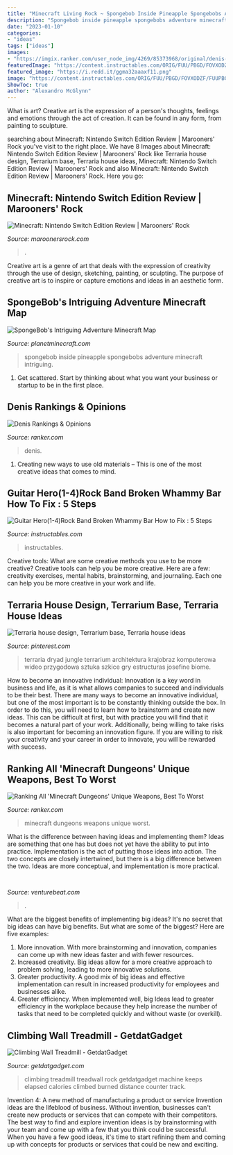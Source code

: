 ```yaml
---
title: "Minecraft Living Rock ~ Spongebob Inside Pineapple Spongebobs Adventure Minecraft Intriguing"
description: "Spongebob inside pineapple spongebobs adventure minecraft intriguing"
date: "2023-01-10"
categories:
- "ideas"
tags: ["ideas"]
images:
- "https://imgix.ranker.com/user_node_img/4269/85373968/original/denis-photo-u1?fm=pjpg&amp;q=80"
featuredImage: "https://content.instructables.com/ORIG/FUU/PBGD/FOVXODZF/FUUPBGDFOVXODZF.jpg?auto=webp&amp;frame=1"
featured_image: "https://i.redd.it/ggma32aaaxf11.png"
image: "https://content.instructables.com/ORIG/FUU/PBGD/FOVXODZF/FUUPBGDFOVXODZF.jpg?auto=webp&amp;frame=1"
ShowToc: true
author: "Alexandro McGlynn"
---
```



What is art?
Creative art is the expression of a person's thoughts, feelings and emotions through the act of creation. It can be found in any form, from painting to sculpture.

	

		
searching about Minecraft: Nintendo Switch Edition Review | Marooners&#039; Rock you've visit to the right place. We have 8 Images about Minecraft: Nintendo Switch Edition Review | Marooners&#039; Rock like Terraria house design, Terrarium base, Terraria house ideas, Minecraft: Nintendo Switch Edition Review | Marooners&#039; Rock and also Minecraft: Nintendo Switch Edition Review | Marooners&#039; Rock. Here you go:
		
    
## Minecraft: Nintendo Switch Edition Review | Marooners&#039; Rock

<img loading=lazy src="https://i0.wp.com/maroonersrock.com/wp-content/uploads/2017/05/H2x1_NSwitch_MinecraftNintendoSwitchEdition.jpg?fit=2000%2C1000&amp;ssl=1" onerror="this.onerror=null;this.src='https://tse3.mm.bing.net/th?id=OIP.rhOQ03ks0z6btGi_diOC9AHaDt&amp;pid=15.1';" alt="Minecraft: Nintendo Switch Edition Review | Marooners&#039; Rock">

_Source: maroonersrock.com_

>. 

	

Creative art is a genre of art that deals with the expression of creativity through the use of design, sketching, painting, or sculpting. The purpose of creative art is to inspire or capture emotions and ideas in an aesthetic form.

    
## SpongeBob&#039;s Intriguing Adventure Minecraft Map

<img loading=lazy src="https://static.planetminecraft.com/files/resource_media/screenshot/1620/2016-05-22_20303910171395.png" onerror="this.onerror=null;this.src='https://tse1.mm.bing.net/th?id=OIP.TMdDd6dgN9qtSi01oU7FjgHaD6&amp;pid=15.1';" alt="SpongeBob&#039;s Intriguing Adventure Minecraft Map">

_Source: planetminecraft.com_

>spongebob inside pineapple spongebobs adventure minecraft intriguing. 

	

1. Get scattered. Start by thinking about what you want your business or startup to be in the first place.

    
## Denis Rankings &amp; Opinions

<img loading=lazy src="https://imgix.ranker.com/user_node_img/4269/85373968/original/denis-photo-u1?fm=pjpg&amp;q=80" onerror="this.onerror=null;this.src='https://tse1.mm.bing.net/th?id=OIP.CyUAMVITnKgDN_Cr7wF_WAHaHa&amp;pid=15.1';" alt="Denis Rankings &amp; Opinions">

_Source: ranker.com_

>denis. 

	

1. Creating new ways to use old materials – This is one of the most creative ideas that comes to mind.

    
## Guitar Hero(1-4)Rock Band Broken Whammy Bar How To Fix : 5 Steps

<img loading=lazy src="https://content.instructables.com/ORIG/FUU/PBGD/FOVXODZF/FUUPBGDFOVXODZF.jpg?auto=webp&amp;frame=1" onerror="this.onerror=null;this.src='https://tse3.mm.bing.net/th?id=OIP.FN2CO9RarocGyyadnk6sxgHaFj&amp;pid=15.1';" alt="Guitar Hero(1-4)Rock Band Broken Whammy Bar How to Fix : 5 Steps">

_Source: instructables.com_

>instructables. 

	

Creative tools: What are some creative methods you use to be more creative?
Creative tools can help you be more creative. Here are a few: creativity exercises, mental habits, brainstorming, and journaling. Each one can help you be more creative in your work and life.

    
## Terraria House Design, Terrarium Base, Terraria House Ideas

<img loading=lazy src="https://i.redd.it/ggma32aaaxf11.png" onerror="this.onerror=null;this.src='https://tse1.mm.bing.net/th?id=OIP._snm18SSHTC5ltLhcYibcAHaLa&amp;pid=15.1';" alt="Terraria house design, Terrarium base, Terraria house ideas">

_Source: pinterest.com_

>terraria dryad jungle terrarium architektura krajobraz komputerowa wideo przygodowa sztuka szkice gry estructuras josefine biome. 

	

How to become an innovative individual:
Innovation is a key word in business and life, as it is what allows companies to succeed and individuals to be their best. There are many ways to become an innovative individual, but one of the most important is to be constantly thinking outside the box. In order to do this, you will need to learn how to brainstorm and create new ideas. This can be difficult at first, but with practice you will find that it becomes a natural part of your work. Additionally, being willing to take risks is also important for becoming an innovation figure. If you are willing to risk your creativity and your career in order to innovate, you will be rewarded with success.

    
## Ranking All &#039;Minecraft Dungeons&#039; Unique Weapons, Best To Worst

<img loading=lazy src="https://imgix.ranker.com/list_img_v2/17127/2877127/original/2877127-u1?w=817&amp;h=427&amp;fm=jpg&amp;q=50&amp;fit=crop" onerror="this.onerror=null;this.src='https://tse1.mm.bing.net/th?id=OIP.lJCuuxh7ytMPyaHSg4ZdbQHaD3&amp;pid=15.1';" alt="Ranking All &#039;Minecraft Dungeons&#039; Unique Weapons, Best To Worst">

_Source: ranker.com_

>minecraft dungeons weapons unique worst. 

	

What is the difference between having ideas and implementing them?
Ideas are something that one has but does not yet have the ability to put into practice. Implementation is the act of putting those ideas into action. The two concepts are closely intertwined, but there is a big difference between the two. Ideas are more conceptual, and implementation is more practical.

    
## 

<img loading=lazy src="https://venturebeat.com/wp-content/uploads/2020/05/hp-spring-5.jpg" onerror="this.onerror=null;this.src='https://tse4.mm.bing.net/th?id=OIP.fXSXyjRlr5jTrM8LdxvxWQHaFj&amp;pid=15.1';" alt="">

_Source: venturebeat.com_

>. 

	

What are the biggest benefits of implementing big ideas?
It's no secret that big ideas can have big benefits. But what are some of the biggest? Here are five examples: 
1. More innovation. With more brainstorming and innovation, companies can come up with new ideas faster and with fewer resources. 
2. Increased creativity. Big ideas allow for a more creative approach to problem solving, leading to more innovative solutions. 
3. Greater productivity. A good mix of big ideas and effective implementation can result in increased productivity for employees and businesses alike. 
4. Greater efficiency. When implemented well, big Ideas lead to greater efficiency in the workplace because they help increase the number of tasks that need to be completed quickly and without waste (or overkill).

    
## Climbing Wall Treadmill - GetdatGadget

<img loading=lazy src="http://www.getdatgadget.com/wp-content/uploads/2014/03/Treadwall-3.jpg" onerror="this.onerror=null;this.src='https://tse2.mm.bing.net/th?id=OIP.szip40Cqxd1A7yv_DR_eLwHaEK&amp;pid=15.1';" alt="Climbing Wall Treadmill - GetdatGadget">

_Source: getdatgadget.com_

>climbing treadmill treadwall rock getdatgadget machine keeps elapsed calories climbed burned distance counter track. 

	

Invention 4: A new method of manufacturing a product or service
Invention ideas are the lifeblood of business. Without invention, businesses can't create new products or services that can compete with their competitors. The best way to find and explore invention ideas is by brainstorming with your team and come up with a few that you think could be successful. When you have a few good ideas, it's time to start refining them and coming up with concepts for products or services that could be new and exciting.

